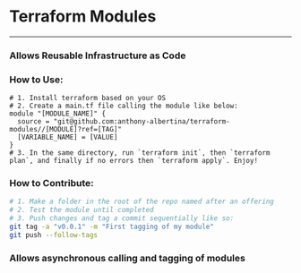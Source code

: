 # Terraform Modules
---
### Allows Reusable Infrastructure as Code
### How to Use:
```hcl
# 1. Install terraform based on your OS
# 2. Create a main.tf file calling the module like below:
module "[MODULE_NAME]" {
  source = "git@github.com:anthony-albertina/terraform-modules//[MODULE]?ref=[TAG]"
  [VARIABLE_NAME] = [VALUE]
}
# 3. In the same directory, run `terraform init`, then `terraform plan`, and finally if no errors then `terraform apply`. Enjoy!
```
### How to Contribute:
```bash
# 1. Make a folder in the root of the repo named after an offering
# 2. Test the module until completed
# 3. Push changes and tag a commit sequentially like so:
git tag -a "v0.0.1" -m "First tagging of my module"
git push --follow-tags
```
### Allows asynchronous calling and tagging of modules

